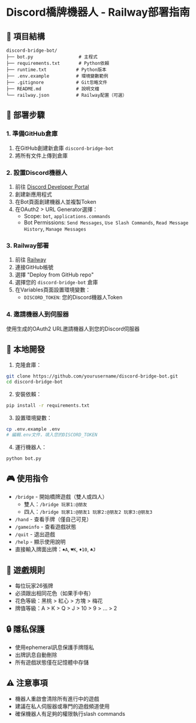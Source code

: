 # Discord橋牌機器人 - Railway部署指南

## 📁 項目結構
```
discord-bridge-bot/
├── bot.py                 # 主程式
├── requirements.txt       # Python依賴
├── runtime.txt           # Python版本
├── .env.example          # 環境變數範例
├── .gitignore            # Git忽略文件
├── README.md             # 說明文檔
└── railway.json          # Railway配置（可選）
```

## 🚀 部署步驟

### 1. 準備GitHub倉庫
1. 在GitHub創建新倉庫 `discord-bridge-bot`
2. 將所有文件上傳到倉庫

### 2. 設置Discord機器人
1. 前往 [Discord Developer Portal](https://discord.com/developers/applications)
2. 創建新應用程式
3. 在Bot頁面創建機器人並複製Token
4. 在OAuth2 > URL Generator選擇：
   - Scope: `bot`, `applications.commands`
   - Bot Permissions: `Send Messages`, `Use Slash Commands`, `Read Message History`, `Manage Messages`

### 3. Railway部署
1. 前往 [Railway](https://railway.app)
2. 連接GitHub帳號
3. 選擇 "Deploy from GitHub repo"
4. 選擇您的 `discord-bridge-bot` 倉庫
5. 在Variables頁面設置環境變數：
   - `DISCORD_TOKEN`: 您的Discord機器人Token

### 4. 邀請機器人到伺服器
使用生成的OAuth2 URL邀請機器人到您的Discord伺服器

## 🔧 本地開發

1. 克隆倉庫：
```bash
git clone https://github.com/yourusername/discord-bridge-bot.git
cd discord-bridge-bot
```

2. 安裝依賴：
```bash
pip install -r requirements.txt
```

3. 設置環境變數：
```bash
cp .env.example .env
# 編輯.env文件，填入您的DISCORD_TOKEN
```

4. 運行機器人：
```bash
python bot.py
```

## 🎮 使用指令

- `/bridge` - 開始橋牌遊戲（雙人或四人）
  - 雙人：`/bridge 玩家1:@朋友`
  - 四人：`/bridge 玩家1:@朋友1 玩家2:@朋友2 玩家3:@朋友3`
- `/hand` - 查看手牌（僅自己可見）
- `/gameinfo` - 查看遊戲狀態
- `/quit` - 退出遊戲
- `/help` - 顯示使用說明
- 直接輸入牌面出牌：`♠️A`, `♥️K`, `♦️10`, `♣️J`

## 📝 遊戲規則

- 每位玩家26張牌
- 必須跟出相同花色（如果手中有）
- 花色等級：黑桃 > 紅心 > 方塊 > 梅花
- 牌值等級：A > K > Q > J > 10 > 9 > ... > 2

## 🔒 隱私保護

- 使用ephemeral訊息保護手牌隱私
- 出牌訊息自動刪除
- 所有遊戲狀態僅在記憶體中存儲

## ⚠️ 注意事項

- 機器人重啟會清除所有進行中的遊戲
- 建議在私人伺服器或專門的遊戲頻道使用
- 確保機器人有足夠的權限執行slash commands
